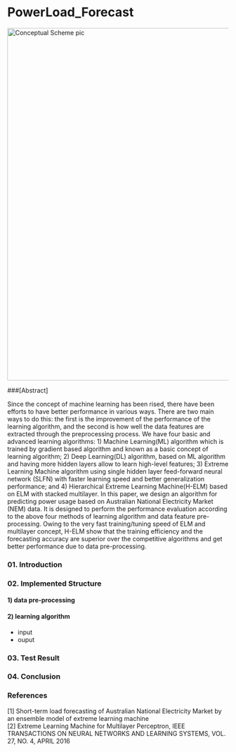 # PowerLoad_Forecast


<img src="https://github.com/jhyun0919/PowerLoad_Forecast/blob/master/etc/pic2.jpg?raw=true" alt="Conceptual Scheme pic" style="width: 800px;"/>

###[Abstract]

Since the concept of machine learning has been rised, there have been efforts to have better performance in various ways. There are two main ways to do this: the first is the improvement of the performance of the learning algorithm, and the second is how well the data features are extracted through the preprocessing process. We have four basic and advanced learning algorithms: 1) Machine Learning(ML) algorithm which is trained by gradient based algorithm and known as a basic concept of learning algorithm; 2) Deep Learning(DL) algorithm, based on ML algorithm and having more hidden layers allow to learn high-level features; 3) Extreme Learning Machine algorithm using single hidden layer feed-forward neural network (SLFN) with faster learning speed and better generalization performance; and 4) Hierarchical Extreme Learning Machine(H-ELM) based on ELM with stacked multilayer. In this paper, we design an algorithm for predicting power usage based on Australian National Electricity Market (NEM) data. It is designed to perform the performance evaluation according to the above four methods of learning algorithm and data feature pre-processing. Owing to the very fast training/tuning speed of ELM and multilayer concept, H-ELM show that the training efficiency and the forecasting accuracy are superior over the competitive algorithms and get better performance due to data pre-processing.


### 01. Introduction

### 02. Implemented Structure

#### 1) data pre-processing


#### 2) learning algorithm

- input
- ouput

### 03. Test Result

### 04. Conclusion

### References

[1] Short-term load forecasting of Australian National Electricity Market by an ensemble model of extreme learning machine  
[2] Extreme Learning Machine for Multilayer Perceptron, IEEE TRANSACTIONS ON NEURAL NETWORKS AND LEARNING SYSTEMS, VOL. 27, NO. 4, APRIL 2016
